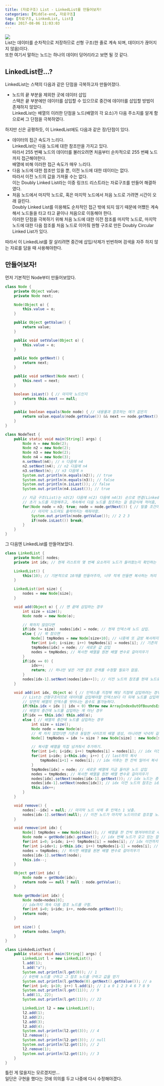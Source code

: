 ```yaml
---
title: (자료구조) List - LinkedList를 만들어보자!
categories: [Middle-end, 자료구조]
tag: [자료구조, LinkedList, List]
date: 2017-08-06 11:03:03
---
```

![](linked-list-making/thumb.png)  
List는 데이터를 순차적으로 저장하므로 선형 구조(한 줄로 계속 되며, 데이터가 끊어지지 않음)이다.  
또한 여기서 말하는 노드는 하나의 데이터 덩어리라고 보면 될 것 같다.  

## LinkedList란...?
LinkedList는 스택의 다음과 같은 단점을 극복하고자 만들어졌다.  
* 노드의 끝 부분을 제외한 곳에 데이터 삽입  
스택은 끝 부분에만 데이터를 삽입할 수 있으므로 중간에 데이터를 삽입할 방법이 존재하지 않았다.  
LinkedList는 배열의 이러한 단점을 노드(배열의 각 요소)가 다음 주소지를 알게 함으로써 그 단점을 극복하였다.

하지만 신은 공평하듯, 이 LinkedList에도 다음과 같은 장/단점이 있다.  
* 데이터의 접근 속도가 느리다.  
LinkedList는 다음 노드에 대한 참조만을 가지고 있다.  
따라서 255 번째 노드의 데이터를 불러오려면 처음부터 순차적으로 255 번째 노드까지 접근해야한다.  
배열에 비해 이러한 접근 속도가 매우 느리다.  
* 다음 노드에 대한 참조만 있을 뿐, 이전 노드에 대한 데이터는 없다.  
따라서 이전 노드의 값을 가져올 수는 없다.  
이는 Doubly Linked List라는 이중 링크드 리스트라는 자료구조를 만들어 해결하였다.  
* 처음 노드에서 마지막 노드로, 혹은 마지막 노드에서 처음 노드로 가려면 시간이 오래 걸린다.  
Doubly Linked List를 이용해도 순차적인 접근 밖에 되지 않기 때문에 어쨌든 계속해서 노드들을 타고 타고 끝이나 처음으로 이동해야 한다.  
이러한 단점을 극복하기 위해 처음 노드에 대한 이전 참조를 마지막 노드로, 마지막 노드에 대한 다음 참조를 처음 노드로 이어줘 원형 구조로 만든 Doubly Circular Linked List가 있다.

따라서 이 LinkedList를 잘 살리려면 중간에 삽입/삭제가 빈번하며 검색을 자주 하지 않는 자료를 담을 때 사용해야한다.  

## 만들어보자!
먼저 기본적인 Node부터 만들어보았다.  
```java
class Node {
    private Object value;
    private Node next;

    Node(Object o) {
        this.value = o;
    }

    public Object getValue() {
        return value;
    }

    public void setValue(Object o) {
        this.value = o;
    }

    public Node getNext() {
        return next;
    }

    public void setNext(Node next) {
        this.next = next;
    }

    boolean isLast() { // 마지막 노드인지
        return this.next == null;
    }

    public boolean equals(Node node) { // 내용물과 참조하는 애가 같은지
        return value.equals(node.getValue()) && next == node.getNext();
    }
}

class NodeTest {
    public static void main(String[] args) {
        Node n = new Node(2);
        Node n2 = new Node(2);
        Node n3 = new Node(2);
        Node n4 = new Node(3);
        n.setNext(n4); // n 다음에 n4
        n2.setNext(n4); // n2 다음에 n4
        n3.setNext(n); // n3 다음에 n
        System.out.println(n.equals(n2)); // true
        System.out.println(n.equals(n3)); // false
        System.out.println(n.isLast()); // false
        System.out.println(n4.isLast()); // true

        // 지금 구조(List)는 n3(2) 다음에 n(2) 다음에 n4(3) 순으로 연결(Linked)돼있다.
        // 초기 노드를 지정해주고, 계속해서 다음 노드를 참조하는 걸 증감식에 적어줌,
        for(Node node = n3; true; node = node.getNext()) { // 탈출 조건이 있는 무한 반복문
            // 마지막 노드여도 출력까지는 해줘야함.
            System.out.println(node.getValue()); // 2 2 3
            if(node.isLast()) break;
        }
    }
}
```

그 다음엔 LinkedList를 만들어보았다.  
```java
class LinkedList {
    private Node[] nodes;
    private int idx; // 현재 리스트의 몇 번째 요소까지 노드가 들어왔는지 확인하는 변수

    LinkedList() {
        this(10); // 기본적으로 10개를 만들어주자, 너무 작게 만들면 복사하는 처리 비용이 많이 들테니...
    }

    LinkedList(int size) {
        nodes = new Node[size];
    }

    void add(Object o) { // 맨 끝에 삽입하는 경우
        int size = size();
        Node node = new Node(o);

        // 꽉차지 않았다면
        if(idx != size)  nodes[idx] = node; // 현재 인덱스에 노드 삽입.
        else { // 꽉 찼으면
            Node[] tmpNodes = new Node[size+10]; // 나중에 또 금방 복사하지 않게 적절하게 큰 배열을 만들자.
            for(int i=0; i<size; i++) tmpNodes[i] = nodes[i]; // 기존의 값들을 새로운 배열에 복사
            tmpNodes[idx] = node; // 새로운 값 삽입
            nodes = tmpNodes; // 복사한 배열을 원본 배열 변수로 갈아치우기
        }
        if(idx == 0) {
            idx++;
            return; // 하나만 넣은 거면 참조 관계를 수정할 필요가 없음.
        }
        nodes[idx-1].setNext(nodes[idx++]); // 이전 노드의 참조를 현재 노드로 변경
    }

    void add(int idx, Object o) { // 인덱스를 지정해 해당 지점에 삽입하려는 경우
        // List는 선형구조이므로 데이터를 삽입해야할 인덱스보다 더 뒤에 노드를 삽입하는 것은 불가능하다.
        // 당연히 배열의 인덱스를 벗어나는 음수도 불가능하다.
        if(this.idx < idx || idx < 0) throw new ArrayIndexOutOfBoundsException("올바른 인덱스를 입력해주세요!");
        // 배열의 중간에 노드를 삽입하는 게 아닌 경우
        if(idx == this.idx) this.add(o);
        else { // 배열의 중간에 노드를 삽입하는 경우
            int size = size();
            Node node = new Node(o);
            // 꽉 차지 않았다면 기존과 동일한 사이즈의 배열 생성, 아니라면 넉넉히 길이가 10 더 긴 배열 생성.
            Node[] tmpNodes = idx != size ? new Node[size] : new Node[size+10];

            // 복사할 배열을 직접 넘겨줘서 추가하기.
            for(int i=0; i<idx; i++) tmpNodes[i] = nodes[i]; // idx 이전까지는 그대로 복사
            for(int i=idx; i<this.idx; i++) { // last까지 복사
                tmpNodes[i+1] = nodes[i]; // idx 이후는 한 칸씩 밀어서 복사
            }
            tmpNodes[idx] = node; // 새로운 배열에 지금 들어온 노드 삽입
            nodes = tmpNodes; // 복사한 배열을 원본 배열 변수로 갈아치우기
            nodes[idx].setNext(nodes[idx-1].getNext()); // idx 노드는 중간에 끼어들었으므로 idx 노드 이전 노드의 참조를 가리켜야함.
            nodes[idx-1].setNext(nodes[idx]); // idx 이전 노드의 참조는 idx 노드를 가리키고 있어야함.
            this.idx++;
        }
    }

    void remove() {
        nodes[--idx] = null; // 마지막 노드 삭제 후 인덱스 1 낮춤.
        nodes[idx-1].setNext(null); // 이전 노드가 마지막 노드이므로 참조할 노드가 없음.
    }

    void remove(int idx) {
        Node[] tmpNodes = new Node[size()]; // 배열을 한 칸씩 땡겨야하므로 새롭게 배열 생성.
        Node node = getNode(idx).getNext(); // idx 번째 노드가 갖고 있는 참조 노드
        for(int i=0; i<idx; i++) tmpNodes[i] = nodes[i]; // idx 이전까지 복사
        for(int i=idx+1; i<this.idx; i++) tmpNodes[i-1] = nodes[i]; // idx 이후로 또 복사
        nodes = tmpNodes; // 복사한 배열을 원본 배열 변수로 갈아치우기
        nodes[idx-1].setNext(node);
        this.idx--;
    }

    Object get(int idx) {
        Node node = getNode(idx);
        return node == null ? null : node.getValue();
    }

    Node getNode(int idx) {
        Node node=nodes[0];
        // idx까지 계속 다음 참조 노드를 구함.
        for(int i=0; i<idx; i++, node=node.getNext());
        return node;
    }

    int size() {
        return nodes.length;
    }
}

class LinkdedListTest {
    public static void main(String[] args) {
        LinkedList l = new LinkedList();
        l.add(1);
        l.add("a");
        System.out.println(l.get(0)); // 1
        // 0번째 노드를 구하고 그 참조 노드를 구하고 값을 얻기
        System.out.println(l.getNode(0).getNext().getValue()); // a
        for(int i=0; i<10; i++) l.add(i); // 1 a 0 1 2 3 4 6 7 8 9
        System.out.println(l.get(11)); // 9
        l.add(11, 22);
        System.out.println(l.get(11)); // 22

        LinkedList l2 = new LinkedList();
        l2.add(1);
        l2.add(2);
        l2.add(3);
        l2.add(4);
        System.out.println(l2.get(3)); // 4
        l2.remove();
        System.out.println(l2.get(3)); // null
        System.out.println(l2.get(1)); // 2
        l2.remove(1);
        System.out.println(l2.get(1)); // 3
    }
}
```

틀린 게 많을지는 모르겠지만...  
일단은 구현을 했다는 것에 의의를 두고 나중에 다시 수정해야겠다.  
